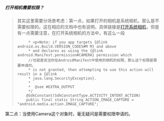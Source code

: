 ##### 打开相机需要权限？

> 其实这里需要分场景考虑：第一点，如果打开的相机是系统相机，那么是不需要权限的。这在相应的文档中也有说明，具体链接是[打开系统相机](<https://developer.android.com/training/permissions/usage-notes?hl=zh-cn>)，但是有一点需要注意，在打开系统相机的方法中，有这么一段
>
> ```
>      * <p>Note: if you app targets {@link android.os.Build.VERSION_CODES#M M} and above
>      * and declares as using the {@link android.Manifest.permission#CAMERA} permission which
>      //也就是说当你在AndroidManifest中使用的相机的权限，那么这个权限是需要申请的。
>      * is not granted, then attempting to use this action will result in a {@link
>      * java.lang.SecurityException}.
>      *
>      *  @see #EXTRA_OUTPUT
>      */
>     @SdkConstant(SdkConstantType.ACTIVITY_INTENT_ACTION)
>     public final static String ACTION_IMAGE_CAPTURE = "android.media.action.IMAGE_CAPTURE";
> ```

第二点：当使用Camera这个对象时，毫无疑问是需要权限申请的。